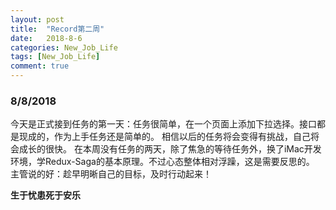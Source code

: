 ```yaml
---
layout: post
title:  "Record第二周"
date:   2018-8-6
categories: New_Job_Life
tags: [New_Job_Life]
comment: true
---
```


### 8/8/2018
今天是正式接到任务的第一天：任务很简单，在一个页面上添加下拉选择。接口都是现成的，作为上手任务还是简单的。
相信以后的任务将会变得有挑战，自己将会成长的很快。
在本周没有任务的两天，除了焦急的等待任务外，换了iMac开发环境，学Redux-Saga的基本原理。不过心态整体相对浮躁，这是需要反思的。
主管说的好：趁早明晰自己的目标，及时行动起来！





__生于忧患死于安乐__
